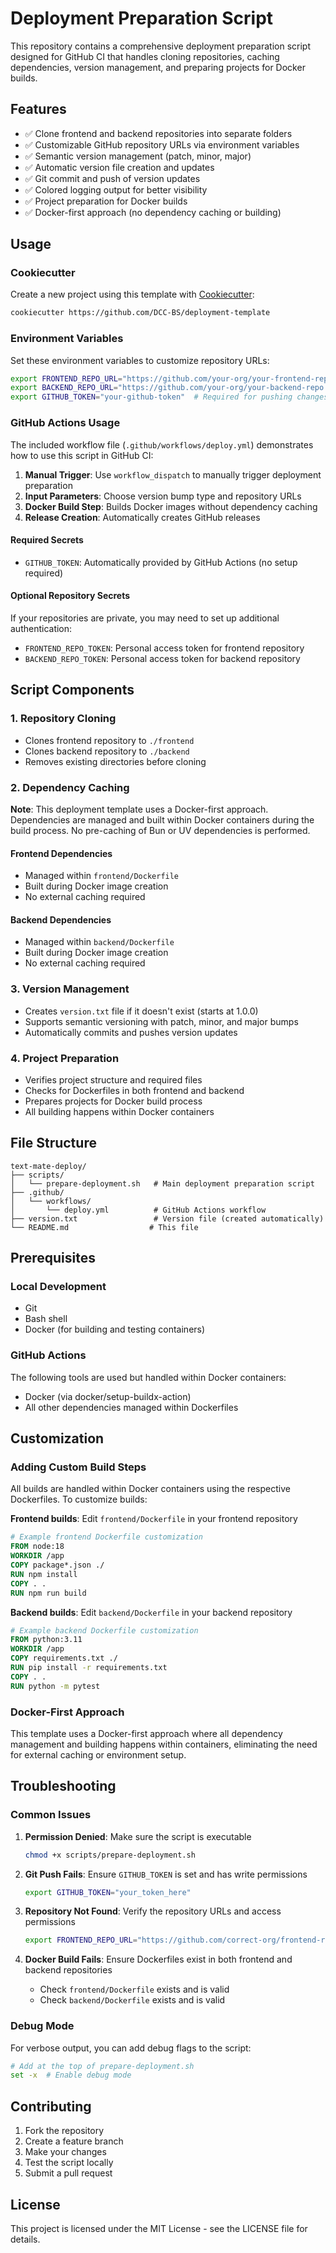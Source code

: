 # Deployment Preparation Script

This repository contains a comprehensive deployment preparation script designed for GitHub CI that handles cloning repositories, caching dependencies, version management, and preparing projects for Docker builds.

## Features

- ✅ Clone frontend and backend repositories into separate folders
- ✅ Customizable GitHub repository URLs via environment variables
- ✅ Semantic version management (patch, minor, major)
- ✅ Automatic version file creation and updates
- ✅ Git commit and push of version updates
- ✅ Colored logging output for better visibility
- ✅ Project preparation for Docker builds
- ✅ Docker-first approach (no dependency caching or building)

## Usage

### Cookiecutter
Create a new project using this template with [Cookiecutter](https://www.cookiecutter.io/):

```bash
cookiecutter https://github.com/DCC-BS/deployment-template
```

### Environment Variables

Set these environment variables to customize repository URLs:

```bash
export FRONTEND_REPO_URL="https://github.com/your-org/your-frontend-repo.git"
export BACKEND_REPO_URL="https://github.com/your-org/your-backend-repo.git"
export GITHUB_TOKEN="your-github-token"  # Required for pushing changes
```

### GitHub Actions Usage

The included workflow file (`.github/workflows/deploy.yml`) demonstrates how to use this script in GitHub CI:

1. **Manual Trigger**: Use `workflow_dispatch` to manually trigger deployment preparation
2. **Input Parameters**: Choose version bump type and repository URLs
3. **Docker Build Step**: Builds Docker images without dependency caching
4. **Release Creation**: Automatically creates GitHub releases

#### Required Secrets

- `GITHUB_TOKEN`: Automatically provided by GitHub Actions (no setup required)

#### Optional Repository Secrets

If your repositories are private, you may need to set up additional authentication:

- `FRONTEND_REPO_TOKEN`: Personal access token for frontend repository
- `BACKEND_REPO_TOKEN`: Personal access token for backend repository

## Script Components

### 1. Repository Cloning
- Clones frontend repository to `./frontend`
- Clones backend repository to `./backend`
- Removes existing directories before cloning

### 2. Dependency Caching

**Note**: This deployment template uses a Docker-first approach. Dependencies are managed and built within Docker containers during the build process. No pre-caching of Bun or UV dependencies is performed.

#### Frontend Dependencies
- Managed within `frontend/Dockerfile`
- Built during Docker image creation
- No external caching required

#### Backend Dependencies  
- Managed within `backend/Dockerfile`
- Built during Docker image creation
- No external caching required

### 3. Version Management
- Creates `version.txt` file if it doesn't exist (starts at 1.0.0)
- Supports semantic versioning with patch, minor, and major bumps
- Automatically commits and pushes version updates

### 4. Project Preparation
- Verifies project structure and required files
- Checks for Dockerfiles in both frontend and backend
- Prepares projects for Docker build process
- All building happens within Docker containers

## File Structure

```
text-mate-deploy/
├── scripts/
│   └── prepare-deployment.sh   # Main deployment preparation script
├── .github/
│   └── workflows/
│       └── deploy.yml          # GitHub Actions workflow
├── version.txt                 # Version file (created automatically)
└── README.md                  # This file
```

## Prerequisites

### Local Development
- Git
- Bash shell
- Docker (for building and testing containers)

### GitHub Actions
The following tools are used but handled within Docker containers:
- Docker (via docker/setup-buildx-action)
- All other dependencies managed within Dockerfiles

## Customization

### Adding Custom Build Steps

All builds are handled within Docker containers using the respective Dockerfiles. To customize builds:

**Frontend builds**: Edit `frontend/Dockerfile` in your frontend repository
```dockerfile
# Example frontend Dockerfile customization
FROM node:18
WORKDIR /app
COPY package*.json ./
RUN npm install
COPY . .
RUN npm run build
```

**Backend builds**: Edit `backend/Dockerfile` in your backend repository  
```dockerfile
# Example backend Dockerfile customization
FROM python:3.11
WORKDIR /app
COPY requirements.txt ./
RUN pip install -r requirements.txt
COPY . .
RUN python -m pytest
```

### Docker-First Approach

This template uses a Docker-first approach where all dependency management and building happens within containers, eliminating the need for external caching or environment setup.

## Troubleshooting

### Common Issues

1. **Permission Denied**: Make sure the script is executable
   ```bash
   chmod +x scripts/prepare-deployment.sh
   ```

2. **Git Push Fails**: Ensure `GITHUB_TOKEN` is set and has write permissions
   ```bash
   export GITHUB_TOKEN="your_token_here"
   ```

3. **Repository Not Found**: Verify the repository URLs and access permissions
   ```bash
   export FRONTEND_REPO_URL="https://github.com/correct-org/frontend-repo.git"
   ```

4. **Docker Build Fails**: Ensure Dockerfiles exist in both frontend and backend repositories
   - Check `frontend/Dockerfile` exists and is valid
   - Check `backend/Dockerfile` exists and is valid

### Debug Mode

For verbose output, you can add debug flags to the script:

```bash
# Add at the top of prepare-deployment.sh
set -x  # Enable debug mode
```

## Contributing

1. Fork the repository
2. Create a feature branch
3. Make your changes
4. Test the script locally
5. Submit a pull request

## License

This project is licensed under the MIT License - see the LICENSE file for details.
